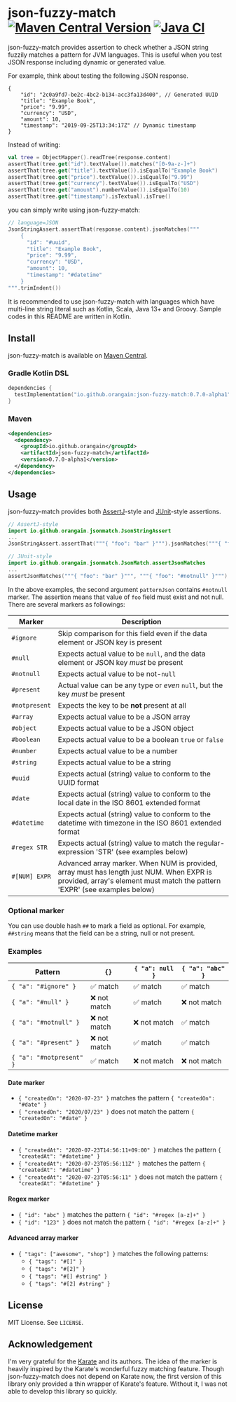 # json-fuzzy-match [![Maven Central Version](https://img.shields.io/maven-central/v/io.github.orangain/json-fuzzy-match)](https://central.sonatype.com/artifact/io.github.orangain/json-fuzzy-match) [![Java CI](https://github.com/orangain/json-fuzzy-match/workflows/Java%20CI/badge.svg)](https://github.com/orangain/json-fuzzy-match/actions?query=workflow%3A%22Java+CI%22)

json-fuzzy-match provides assertion to check whether a JSON string fuzzily matches a pattern for JVM languages.
This is useful when you test JSON response including dynamic or generated value.

For example, think about testing the following JSON response.

```json5
{
    "id": "2c0a9fd7-be2c-4bc2-b134-acc3fa13d400", // Generated UUID
    "title": "Example Book",
    "price": "9.99",
    "currency": "USD",
    "amount": 10,
    "timestamp": "2019-09-25T13:34:17Z" // Dynamic timestamp
}
```

Instead of writing:

```kt
val tree = ObjectMapper().readTree(response.content)
assertThat(tree.get("id").textValue()).matches("[0-9a-z-]+")
assertThat(tree.get("title").textValue()).isEqualTo("Example Book")
assertThat(tree.get("price").textValue()).isEqualTo("9.99")
assertThat(tree.get("currency").textValue()).isEqualTo("USD")
assertThat(tree.get("amount").numberValue()).isEqualTo(10)
assertThat(tree.get("timestamp").isTextual).isTrue()
```

you can simply write using json-fuzzy-match:

```kt
// language=JSON
JsonStringAssert.assertThat(response.content).jsonMatches("""
    {
      "id": "#uuid",
      "title": "Example Book",
      "price": "9.99",
      "currency": "USD",
      "amount": 10,
      "timestamp": "#datetime"
    }
""".trimIndent())
```

It is recommended to use json-fuzzy-match with languages which have multi-line string literal such as Kotlin, Scala,
Java 13+ and Groovy.
Sample codes in this README are written in Kotlin.

## Install

json-fuzzy-match is available
on [Maven Central](https://central.sonatype.com/artifact/io.github.orangain/json-fuzzy-match).

### Gradle Kotlin DSL

```kts
dependencies {
  testImplementation("io.github.orangain:json-fuzzy-match:0.7.0-alpha1")
}
```

### Maven

```xml
<dependencies>
  <dependency>
    <groupId>io.github.orangain</groupId>
    <artifactId>json-fuzzy-match</artifactId>
    <version>0.7.0-alpha1</version>
  </dependency>
</dependencies>
```

## Usage

json-fuzzy-match provides both [AssertJ](https://joel-costigliola.github.io/assertj/)-style
and [JUnit](https://junit.org/junit5/)-style assertions.

```kt
// AssertJ-style
import io.github.orangain.jsonmatch.JsonStringAssert
...
JsonStringAssert.assertThat("""{ "foo": "bar" }""").jsonMatches("""{ "foo": "#notnull" }""")
```

```kt
// JUnit-style
import io.github.orangain.jsonmatch.JsonMatch.assertJsonMatches
...
assertJsonMatches("""{ "foo": "bar" }""", """{ "foo": "#notnull" }""")
```

In the above examples, the second argument `patternJson` contains `#notnull` marker.
The assertion means that value of `foo` field must exist and not null.
There are several markers as followings:

| Marker        | Description                                                                                                                                                            |
|---------------|------------------------------------------------------------------------------------------------------------------------------------------------------------------------|
| `#ignore`     | Skip comparison for this field even if the data element or JSON key is present                                                                                         |
| `#null`       | Expects actual value to be `null`, and the data element or JSON key *must* be present                                                                                  |
| `#notnull`    | Expects actual value to be not-`null`                                                                                                                                  |
| `#present`    | Actual value can be any type or *even* `null`, but the key *must* be present                                                                                           |
| `#notpresent` | Expects the key to be **not** present at all                                                                                                                           |
| `#array`      | Expects actual value to be a JSON array                                                                                                                                |
| `#object`     | Expects actual value to be a JSON object                                                                                                                               |
| `#boolean`    | Expects actual value to be a boolean `true` or `false`                                                                                                                 |
| `#number`     | Expects actual value to be a number                                                                                                                                    |
| `#string`     | Expects actual value to be a string                                                                                                                                    |
| `#uuid`       | Expects actual (string) value to conform to the UUID format                                                                                                            |
| `#date`       | Expects actual (string) value to conform to the local date in the ISO 8601 extended format                                                                             |
| `#datetime`   | Expects actual (string) value to conform to the datetime with timezone in the ISO 8601 extended format                                                                 |
| `#regex STR`  | Expects actual (string) value to match the regular-expression 'STR' (see examples below)                                                                               |
| `#[NUM] EXPR` | Advanced array marker. When NUM is provided, array must has length just NUM. When EXPR is provided, array's element must match the pattern 'EXPR' (see examples below) |

### Optional marker

You can use double hash `##` to mark a field as optional. For example, `##string` means that the field can be a string,
null or not present.

### Examples

| Pattern                  | `{}`                     | `{ "a": null }`          | `{ "a": "abc" }`         |
|--------------------------|--------------------------|--------------------------|--------------------------|
| `{ "a": "#ignore" }`     | :white_check_mark: match | :white_check_mark: match | :white_check_mark: match |
| `{ "a": "#null" }`       | :x: not match            | :white_check_mark: match | :x: not match            |
| `{ "a": "#notnull" }`    | :x: not match            | :x: not match            | :white_check_mark: match |
| `{ "a": "#present" }`    | :x: not match            | :white_check_mark: match | :white_check_mark: match |
| `{ "a": "#notpresent" }` | :white_check_mark: match | :x: not match            | :x: not match            |

#### Date marker

* `{ "createdOn": "2020-07-23" }` matches the pattern `{ "createdOn": "#date" }`
* `{ "createdOn": "2020/07/23" }` does not match the pattern `{ "createdOn": "#date" }`

#### Datetime marker

* `{ "createdAt": "2020-07-23T14:56:11+09:00" }` matches the pattern `{ "createdAt": "#datetime" }`
* `{ "createdAt": "2020-07-23T05:56:11Z" }` matches the pattern `{ "createdAt": "#datetime" }`
* `{ "createdAt": "2020-07-23T05:56:11" }` does not match the pattern `{ "createdAt": "#datetime" }`

#### Regex marker

* `{ "id": "abc" }` matches the pattern `{ "id": "#regex [a-z]+" }`
* `{ "id": "123" }` does not match the pattern `{ "id": "#regex [a-z]+" }`

#### Advanced array marker

* `{ "tags": ["awesome", "shop"] }` matches the following patterns:
    * `{ "tags": "#[]" }`
    * `{ "tags": "#[2]" }`
    * `{ "tags": "#[] #string" }`
    * `{ "tags": "#[2] #string" }`

## License

MIT License. See `LICENSE`.

## Acknowledgement

I'm very grateful for the [Karate](https://intuit.github.io/karate/) and its authors.
The idea of the marker is heavily inspired by the Karate's wonderful fuzzy matching feature.
Though json-fuzzy-match does not depend on Karate now, the first version of this library only provided a thin wrapper of
Karate's feature.
Without it, I was not able to develop this library so quickly.
